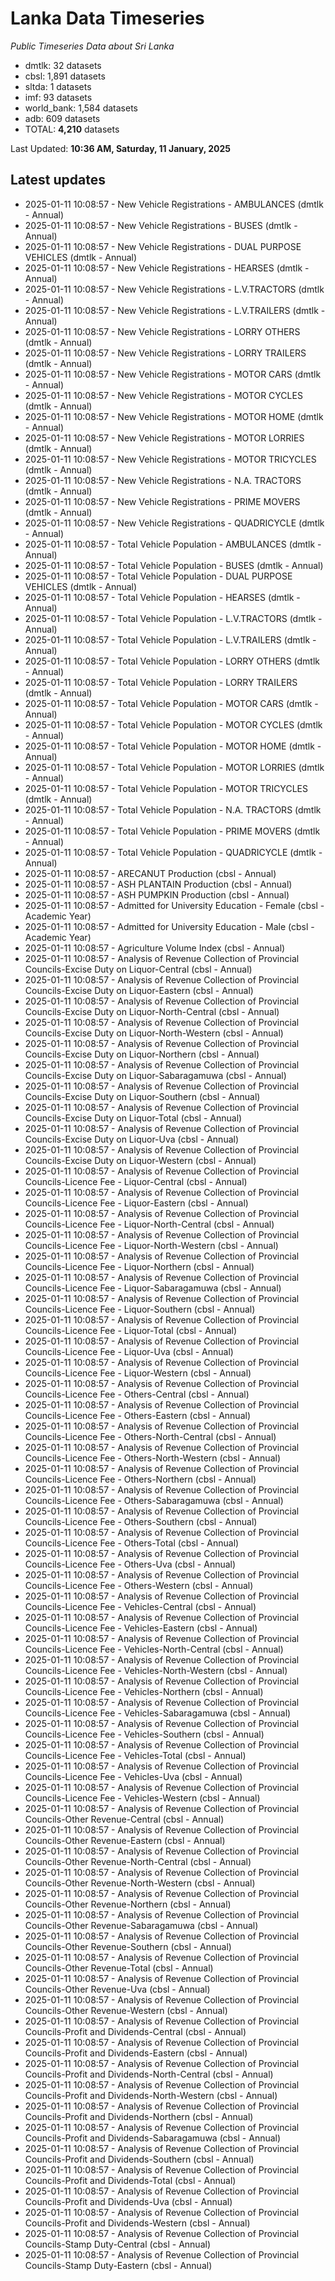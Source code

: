 # Lanka Data Timeseries
*Public Timeseries Data about Sri Lanka*

* dmtlk: 32 datasets
* cbsl: 1,891 datasets
* sltda: 1 datasets
* imf: 93 datasets
* world_bank: 1,584 datasets
* adb: 609 datasets
* TOTAL: **4,210** datasets

Last Updated: **10:36 AM, Saturday, 11 January, 2025**

## Latest updates

* 2025-01-11 10:08:57 - New Vehicle Registrations - AMBULANCES (dmtlk - Annual)
* 2025-01-11 10:08:57 - New Vehicle Registrations - BUSES (dmtlk - Annual)
* 2025-01-11 10:08:57 - New Vehicle Registrations - DUAL PURPOSE VEHICLES (dmtlk - Annual)
* 2025-01-11 10:08:57 - New Vehicle Registrations - HEARSES (dmtlk - Annual)
* 2025-01-11 10:08:57 - New Vehicle Registrations - L.V.TRACTORS (dmtlk - Annual)
* 2025-01-11 10:08:57 - New Vehicle Registrations - L.V.TRAILERS (dmtlk - Annual)
* 2025-01-11 10:08:57 - New Vehicle Registrations - LORRY OTHERS (dmtlk - Annual)
* 2025-01-11 10:08:57 - New Vehicle Registrations - LORRY TRAILERS (dmtlk - Annual)
* 2025-01-11 10:08:57 - New Vehicle Registrations - MOTOR CARS (dmtlk - Annual)
* 2025-01-11 10:08:57 - New Vehicle Registrations - MOTOR CYCLES (dmtlk - Annual)
* 2025-01-11 10:08:57 - New Vehicle Registrations - MOTOR HOME (dmtlk - Annual)
* 2025-01-11 10:08:57 - New Vehicle Registrations - MOTOR LORRIES (dmtlk - Annual)
* 2025-01-11 10:08:57 - New Vehicle Registrations - MOTOR TRICYCLES (dmtlk - Annual)
* 2025-01-11 10:08:57 - New Vehicle Registrations - N.A. TRACTORS (dmtlk - Annual)
* 2025-01-11 10:08:57 - New Vehicle Registrations - PRIME MOVERS (dmtlk - Annual)
* 2025-01-11 10:08:57 - New Vehicle Registrations - QUADRICYCLE (dmtlk - Annual)
* 2025-01-11 10:08:57 - Total Vehicle Population - AMBULANCES (dmtlk - Annual)
* 2025-01-11 10:08:57 - Total Vehicle Population - BUSES (dmtlk - Annual)
* 2025-01-11 10:08:57 - Total Vehicle Population - DUAL PURPOSE VEHICLES (dmtlk - Annual)
* 2025-01-11 10:08:57 - Total Vehicle Population - HEARSES (dmtlk - Annual)
* 2025-01-11 10:08:57 - Total Vehicle Population - L.V.TRACTORS (dmtlk - Annual)
* 2025-01-11 10:08:57 - Total Vehicle Population - L.V.TRAILERS (dmtlk - Annual)
* 2025-01-11 10:08:57 - Total Vehicle Population - LORRY OTHERS (dmtlk - Annual)
* 2025-01-11 10:08:57 - Total Vehicle Population - LORRY TRAILERS (dmtlk - Annual)
* 2025-01-11 10:08:57 - Total Vehicle Population - MOTOR CARS (dmtlk - Annual)
* 2025-01-11 10:08:57 - Total Vehicle Population - MOTOR CYCLES (dmtlk - Annual)
* 2025-01-11 10:08:57 - Total Vehicle Population - MOTOR HOME (dmtlk - Annual)
* 2025-01-11 10:08:57 - Total Vehicle Population - MOTOR LORRIES (dmtlk - Annual)
* 2025-01-11 10:08:57 - Total Vehicle Population - MOTOR TRICYCLES (dmtlk - Annual)
* 2025-01-11 10:08:57 - Total Vehicle Population - N.A. TRACTORS (dmtlk - Annual)
* 2025-01-11 10:08:57 - Total Vehicle Population - PRIME MOVERS (dmtlk - Annual)
* 2025-01-11 10:08:57 - Total Vehicle Population - QUADRICYCLE (dmtlk - Annual)
* 2025-01-11 10:08:57 - ARECANUT Production (cbsl - Annual)
* 2025-01-11 10:08:57 - ASH PLANTAIN Production (cbsl - Annual)
* 2025-01-11 10:08:57 - ASH PUMPKIN Production (cbsl - Annual)
* 2025-01-11 10:08:57 - Admitted for University Education - Female (cbsl - Academic Year)
* 2025-01-11 10:08:57 - Admitted for University Education - Male (cbsl - Academic Year)
* 2025-01-11 10:08:57 - Agriculture Volume Index (cbsl - Annual)
* 2025-01-11 10:08:57 - Analysis of Revenue Collection of Provincial Councils-Excise Duty on Liquor-Central (cbsl - Annual)
* 2025-01-11 10:08:57 - Analysis of Revenue Collection of Provincial Councils-Excise Duty on Liquor-Eastern (cbsl - Annual)
* 2025-01-11 10:08:57 - Analysis of Revenue Collection of Provincial Councils-Excise Duty on Liquor-North-Central (cbsl - Annual)
* 2025-01-11 10:08:57 - Analysis of Revenue Collection of Provincial Councils-Excise Duty on Liquor-North-Western (cbsl - Annual)
* 2025-01-11 10:08:57 - Analysis of Revenue Collection of Provincial Councils-Excise Duty on Liquor-Northern (cbsl - Annual)
* 2025-01-11 10:08:57 - Analysis of Revenue Collection of Provincial Councils-Excise Duty on Liquor-Sabaragamuwa (cbsl - Annual)
* 2025-01-11 10:08:57 - Analysis of Revenue Collection of Provincial Councils-Excise Duty on Liquor-Southern (cbsl - Annual)
* 2025-01-11 10:08:57 - Analysis of Revenue Collection of Provincial Councils-Excise Duty on Liquor-Total (cbsl - Annual)
* 2025-01-11 10:08:57 - Analysis of Revenue Collection of Provincial Councils-Excise Duty on Liquor-Uva (cbsl - Annual)
* 2025-01-11 10:08:57 - Analysis of Revenue Collection of Provincial Councils-Excise Duty on Liquor-Western (cbsl - Annual)
* 2025-01-11 10:08:57 - Analysis of Revenue Collection of Provincial Councils-Licence Fee - Liquor-Central (cbsl - Annual)
* 2025-01-11 10:08:57 - Analysis of Revenue Collection of Provincial Councils-Licence Fee - Liquor-Eastern (cbsl - Annual)
* 2025-01-11 10:08:57 - Analysis of Revenue Collection of Provincial Councils-Licence Fee - Liquor-North-Central (cbsl - Annual)
* 2025-01-11 10:08:57 - Analysis of Revenue Collection of Provincial Councils-Licence Fee - Liquor-North-Western (cbsl - Annual)
* 2025-01-11 10:08:57 - Analysis of Revenue Collection of Provincial Councils-Licence Fee - Liquor-Northern (cbsl - Annual)
* 2025-01-11 10:08:57 - Analysis of Revenue Collection of Provincial Councils-Licence Fee - Liquor-Sabaragamuwa (cbsl - Annual)
* 2025-01-11 10:08:57 - Analysis of Revenue Collection of Provincial Councils-Licence Fee - Liquor-Southern (cbsl - Annual)
* 2025-01-11 10:08:57 - Analysis of Revenue Collection of Provincial Councils-Licence Fee - Liquor-Total (cbsl - Annual)
* 2025-01-11 10:08:57 - Analysis of Revenue Collection of Provincial Councils-Licence Fee - Liquor-Uva (cbsl - Annual)
* 2025-01-11 10:08:57 - Analysis of Revenue Collection of Provincial Councils-Licence Fee - Liquor-Western (cbsl - Annual)
* 2025-01-11 10:08:57 - Analysis of Revenue Collection of Provincial Councils-Licence Fee - Others-Central (cbsl - Annual)
* 2025-01-11 10:08:57 - Analysis of Revenue Collection of Provincial Councils-Licence Fee - Others-Eastern (cbsl - Annual)
* 2025-01-11 10:08:57 - Analysis of Revenue Collection of Provincial Councils-Licence Fee - Others-North-Central (cbsl - Annual)
* 2025-01-11 10:08:57 - Analysis of Revenue Collection of Provincial Councils-Licence Fee - Others-North-Western (cbsl - Annual)
* 2025-01-11 10:08:57 - Analysis of Revenue Collection of Provincial Councils-Licence Fee - Others-Northern (cbsl - Annual)
* 2025-01-11 10:08:57 - Analysis of Revenue Collection of Provincial Councils-Licence Fee - Others-Sabaragamuwa (cbsl - Annual)
* 2025-01-11 10:08:57 - Analysis of Revenue Collection of Provincial Councils-Licence Fee - Others-Southern (cbsl - Annual)
* 2025-01-11 10:08:57 - Analysis of Revenue Collection of Provincial Councils-Licence Fee - Others-Total (cbsl - Annual)
* 2025-01-11 10:08:57 - Analysis of Revenue Collection of Provincial Councils-Licence Fee - Others-Uva (cbsl - Annual)
* 2025-01-11 10:08:57 - Analysis of Revenue Collection of Provincial Councils-Licence Fee - Others-Western (cbsl - Annual)
* 2025-01-11 10:08:57 - Analysis of Revenue Collection of Provincial Councils-Licence Fee - Vehicles-Central (cbsl - Annual)
* 2025-01-11 10:08:57 - Analysis of Revenue Collection of Provincial Councils-Licence Fee - Vehicles-Eastern (cbsl - Annual)
* 2025-01-11 10:08:57 - Analysis of Revenue Collection of Provincial Councils-Licence Fee - Vehicles-North-Central (cbsl - Annual)
* 2025-01-11 10:08:57 - Analysis of Revenue Collection of Provincial Councils-Licence Fee - Vehicles-North-Western (cbsl - Annual)
* 2025-01-11 10:08:57 - Analysis of Revenue Collection of Provincial Councils-Licence Fee - Vehicles-Northern (cbsl - Annual)
* 2025-01-11 10:08:57 - Analysis of Revenue Collection of Provincial Councils-Licence Fee - Vehicles-Sabaragamuwa (cbsl - Annual)
* 2025-01-11 10:08:57 - Analysis of Revenue Collection of Provincial Councils-Licence Fee - Vehicles-Southern (cbsl - Annual)
* 2025-01-11 10:08:57 - Analysis of Revenue Collection of Provincial Councils-Licence Fee - Vehicles-Total (cbsl - Annual)
* 2025-01-11 10:08:57 - Analysis of Revenue Collection of Provincial Councils-Licence Fee - Vehicles-Uva (cbsl - Annual)
* 2025-01-11 10:08:57 - Analysis of Revenue Collection of Provincial Councils-Licence Fee - Vehicles-Western (cbsl - Annual)
* 2025-01-11 10:08:57 - Analysis of Revenue Collection of Provincial Councils-Other Revenue-Central (cbsl - Annual)
* 2025-01-11 10:08:57 - Analysis of Revenue Collection of Provincial Councils-Other Revenue-Eastern (cbsl - Annual)
* 2025-01-11 10:08:57 - Analysis of Revenue Collection of Provincial Councils-Other Revenue-North-Central (cbsl - Annual)
* 2025-01-11 10:08:57 - Analysis of Revenue Collection of Provincial Councils-Other Revenue-North-Western (cbsl - Annual)
* 2025-01-11 10:08:57 - Analysis of Revenue Collection of Provincial Councils-Other Revenue-Northern (cbsl - Annual)
* 2025-01-11 10:08:57 - Analysis of Revenue Collection of Provincial Councils-Other Revenue-Sabaragamuwa (cbsl - Annual)
* 2025-01-11 10:08:57 - Analysis of Revenue Collection of Provincial Councils-Other Revenue-Southern (cbsl - Annual)
* 2025-01-11 10:08:57 - Analysis of Revenue Collection of Provincial Councils-Other Revenue-Total (cbsl - Annual)
* 2025-01-11 10:08:57 - Analysis of Revenue Collection of Provincial Councils-Other Revenue-Uva (cbsl - Annual)
* 2025-01-11 10:08:57 - Analysis of Revenue Collection of Provincial Councils-Other Revenue-Western (cbsl - Annual)
* 2025-01-11 10:08:57 - Analysis of Revenue Collection of Provincial Councils-Profit and Dividends-Central (cbsl - Annual)
* 2025-01-11 10:08:57 - Analysis of Revenue Collection of Provincial Councils-Profit and Dividends-Eastern (cbsl - Annual)
* 2025-01-11 10:08:57 - Analysis of Revenue Collection of Provincial Councils-Profit and Dividends-North-Central (cbsl - Annual)
* 2025-01-11 10:08:57 - Analysis of Revenue Collection of Provincial Councils-Profit and Dividends-North-Western (cbsl - Annual)
* 2025-01-11 10:08:57 - Analysis of Revenue Collection of Provincial Councils-Profit and Dividends-Northern (cbsl - Annual)
* 2025-01-11 10:08:57 - Analysis of Revenue Collection of Provincial Councils-Profit and Dividends-Sabaragamuwa (cbsl - Annual)
* 2025-01-11 10:08:57 - Analysis of Revenue Collection of Provincial Councils-Profit and Dividends-Southern (cbsl - Annual)
* 2025-01-11 10:08:57 - Analysis of Revenue Collection of Provincial Councils-Profit and Dividends-Total (cbsl - Annual)
* 2025-01-11 10:08:57 - Analysis of Revenue Collection of Provincial Councils-Profit and Dividends-Uva (cbsl - Annual)
* 2025-01-11 10:08:57 - Analysis of Revenue Collection of Provincial Councils-Profit and Dividends-Western (cbsl - Annual)
* 2025-01-11 10:08:57 - Analysis of Revenue Collection of Provincial Councils-Stamp Duty-Central (cbsl - Annual)
* 2025-01-11 10:08:57 - Analysis of Revenue Collection of Provincial Councils-Stamp Duty-Eastern (cbsl - Annual)
